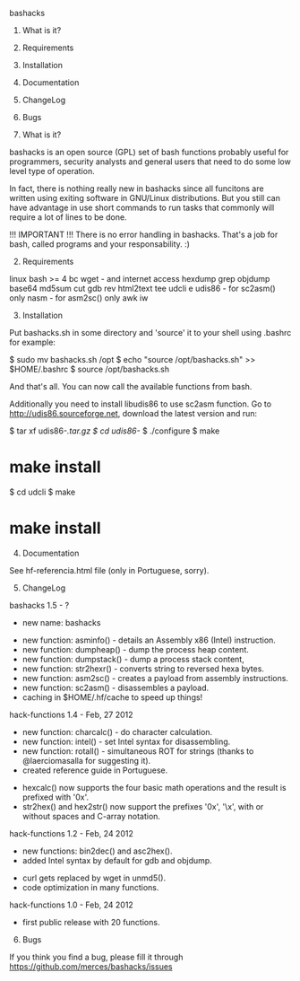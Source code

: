 bashacks

1. What is it?
2. Requirements
3. Installation
4. Documentation
5. ChangeLog
6. Bugs


1. What is it?

 bashacks is an open source (GPL) set of bash functions 
 probably useful for programmers, security analysts and general
 users that need to do some low level type of operation.

 In fact, there is nothing really new in bashacks since
 all funcitons are written using exiting software in GNU/Linux
 distributions. But you still can have advantage in use short
 commands to run tasks that commonly will require a lot of lines
 to be done.

 !!! IMPORTANT !!!
 There is no error handling in bashacks. That's a job
 for bash, called programs and your responsability. :)


2. Requirements

 linux
 bash >= 4
 bc
 wget - and internet access
 hexdump
 grep
 objdump
 base64
 md5sum
 cut
 gdb
 rev
 html2text
 tee
 udcli e udis86 - for sc2asm() only
 nasm - for asm2sc() only
 awk
 iw

3. Installation
 
 Put bashacks.sh in some directory and 'source' it to your
 shell using .bashrc for example:

 $ sudo mv bashacks.sh /opt
 $ echo "source /opt/bashacks.sh" >> $HOME/.bashrc
 $ source /opt/bashacks.sh

 And that's all. You can now call the available functions from bash.

 Additionally you need to install libudis86 to use sc2asm function. Go
 to http://udis86.sourceforge.net, download the latest version and run:

 $ tar xf udis86-*.tar.gz
 $ cd udis86-*
 $ ./configure
 $ make
 # make install
 $ cd udcli
 $ make
 # make install

4. Documentation

 See hf-referencia.html file (only in Portuguese, sorry).


5. ChangeLog

 bashacks 1.5 - ?
  * new name: bashacks
  + new function: asminfo() - details an Assembly x86 (Intel) instruction.
  + new function: dumpheap() - dump the process heap content.
  + new function: dumpstack() - dump a process stack content,
  + new function: str2hexr() - converts string to reversed hexa bytes.
  + new function: asm2sc() - creates a payload from assembly instructions.
  + new function: sc2asm() - disassembles a payload.
  + caching in $HOME/.hf/cache to speed up things!

 hack-functions 1.4 - Feb, 27 2012
  + new function: charcalc() - do character calculation.
  + new function: intel() - set Intel syntax for disassembling.
  + new function: rotall() - simultaneous ROT for strings
    (thanks to @laerciomasalla for suggesting it).
  + created reference guide in Portuguese.
  * hexcalc() now supports the four basic math operations and the result is
    prefixed with '0x'.
  * str2hex() and hex2str() now support the prefixes '0x', '\x', with or
    without spaces and C-array notation.

 hack-functions 1.2 - Feb, 24 2012
  + new functions: bin2dec() and asc2hex().
  + added Intel syntax by default for gdb and objdump.
  * curl gets replaced by wget in unmd5().
  * code optimization in many functions.

 hack-functions 1.0 - Feb, 24 2012
  - first public release with 20 functions.


6. Bugs

 If you think you find a bug, please fill it through
 https://github.com/merces/bashacks/issues
